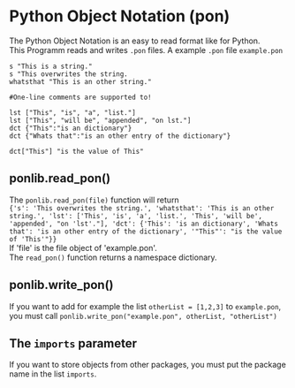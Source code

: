 # Python Object Notation (pon)
The Python Object Notation is an easy to read format like for Python.<br>
This Programm reads and writes `.pon` files. A example `.pon` file
`example.pon`

    s "This is a string."
    s "This overwrites the string.
    whatsthat "This is an other string."
    
    #One-line comments are supported to!
    
    lst ["This", "is", "a", "list."]
    lst ["This", "will be", "appended", "on lst."]
    dct {"This":"is an dictionary"}
    dct {"Whats that":"is an other entry of the dictionary"}
    
    dct["This"] "is the value of This"

## ponlib.read_pon()
The `ponlib.read_pon(file)` function will return<br>
`{'s': 'This overwrites the string.', 'whatsthat': 'This is an other string.', 'lst': ['This', 'is', 'a', 'list.', 'This', 'will be', 'appended', "on 'lst'."], 'dct': {'This': 'is an dictionary', 'Whats that': 'is an other entry of the dictionary', '"This"': "is the value of 'This'"}}`<br>
If 'file' is the file object of 'example.pon'. <br>The `read_pon()` function returns a namespace dictionary.
## ponlib.write_pon()
If you want to add for example the list  `otherList = [1,2,3]` to `example.pon`, you must call `ponlib.write_pon("example.pon", otherList, "otherList")`
## The `imports` parameter
If you want to store objects from other packages, you must put the package name in the list `imports`.
